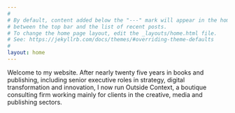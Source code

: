 ```yaml
---
#
# By default, content added below the "---" mark will appear in the home page
# between the top bar and the list of recent posts.
# To change the home page layout, edit the _layouts/home.html file.
# See: https://jekyllrb.com/docs/themes/#overriding-theme-defaults
#
layout: home
---
```

Welcome to my website. After nearly twenty five years in books and publishing, including senior executive roles in strategy, digital transformation and innovation, I now run Outside Context, a boutique consulting firm working mainly for clients in the creative, media and publishing sectors.

